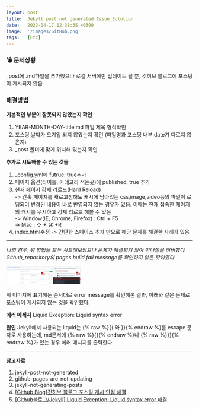 ```yaml
---
layout: post
title:  Jekyll post not generated Issue_Solution
date:   2022-04-17 12:38:35 +0300
image:  '/images/GitHub.png'
tags:   [Etc]
---
```


### :bomb: 문제상황 <br/>
_post에 .md파일을 추가했으나 로컬 서버에만 업데이트 될 뿐, 깃허브 블로그에 포스팅이 게시되지 않음 <br/>

### 해결방법<br/>
**기본적인 부분이 잘못되지 않았는지 확인**<br/>
1. YEAR-MONTH-DAY-title.md 파일 제목 형식확인<br/>
2. 포스팅 날짜가 오기입 되지 않았는지 확인 (파일명과 포스팅 내부 date가 다르지 않은지)<br/>
3. _post 폴더에 맞게 위치해 있는지 확인<br/>

**추가로 시도해볼 수 있는 것들**<br/>
1. _config.yml에 futrue: true추가<br/>
2. 페이지 옵션(타이틀, 카테고리 적는곳)에 published: true 추가<br/>
3. 현재 페이지 강제 리로드(Hard Reload)<br/>
  -> 간혹 페이지를 새로고침해도 캐시에 남아있는 css,image,video등의 파일이 로딩되어 변경된 내용이 바로 반영되지 않는 경우가 있음. 이때는 현재 접속한 페이지의 캐시를 무시하고 강제 리로드 해볼 수 있음<br/>
  -> Window(IE, Chrome, Firefox) : Ctrl + F5<br/>
  -> Mac : ⇧ + ⌘ +R<br/>
4. index.html수정
  -> 간단한 스페이스 추가 만으로 해당 문제를 해결한 사례가 있음

___

*나의 경우, 위 방법을 모두 시도해보았으나 문제가 해결되지 않아 반나절을 허비했다.*
*Github_repository의 pages build fail message를 확인하지 않은 탓이였다*

<img src="/images/Posting/Etc/01.png" alt="Project" width="40%" height="40%">

위 이미지에 표기해둔 순서대로 error message를 확인해본 결과, 아래와 같은 문제로 포스팅이 게시되지 않는 것을 확인했다.

**에러 메세지** 
Liquid Exception: Liquid syntax error

**원인**
Jekyll에서 사용되는 liquid는 {% raw %}{{ 와 }}{% endraw %}를 escape 문자로 사용하는데, md문서에 {% raw %}{{{% endraw %}나 {% raw %}}}{% endraw %}가 있는 경우 에러 메시지를 출력한다.


___


**참고자료**<br>
1. jekyll-post-not-generated
2. github-pages-are-not-updating
3. jekyll-not-generating-posts
4. [[Github Blog]깃허브 블로그 포스팅 게시 안됨 해결](https://devyuseon.github.io/github%20blog/githubblog-post-not-shown/)
5. [[Github블로그/Jekyll] Liquid Exception: Liquid syntax error 해결](https://iamheesoo.github.io/blog/gitblog-sol-jekyll02)


